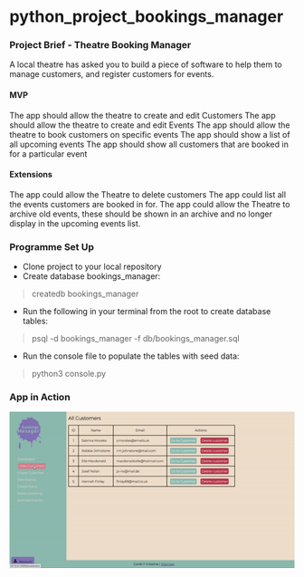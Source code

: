 # python_project_bookings_manager

### Project Brief - Theatre Booking Manager

A local theatre has asked you to build a piece of software to help them to manage customers, and register customers for events.

#### MVP

The app should allow the theatre to create and edit Customers
The app should allow the theatre to create and edit Events
The app should allow the theatre to book customers on specific events
The app should show a list of all upcoming events
The app should show all customers that are booked in for a particular event

#### Extensions

The app could allow the Theatre to delete customers
The app could list all the events customers are booked in for.
The app could allow the Theatre to archive old events, these should be shown in an archive and no longer display in the upcoming events list.

### Programme Set Up

- Clone project to your local repository
- Create database bookings_manager:
> createdb bookings_manager

- Run the following in your terminal from the root to create database tables:
> psql -d bookings_manager -f db/bookings_manager.sql

- Run the console file to populate the tables with seed data:
> python3 console.py

### App in Action

![screen-gif](./bookingmanager.gif)
